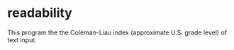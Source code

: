 # readability

This program the the Coleman-Liau index (approximate U.S. grade level) of text input.
